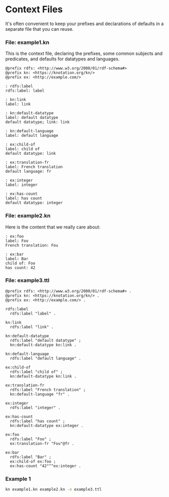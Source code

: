 # Context Files

It's often convenient to keep your prefixes and declarations of defaults in a separate file that you can reuse.


### File: example1.kn

This is the context file, declaring the prefixes, some common subjects and predicates, and defaults for datatypes and languages.

```kn
@prefix rdfs: <http://www.w3.org/2000/01/rdf-schema#>
@prefix kn: <https://knotation.org/kn/>
@prefix ex: <http://example.com/>

: rdfs:label
rdfs:label: label

: kn:link
label: link

: kn:default-datatype
label: default datatype
default datatype; link: link

: kn:default-language
label: default language

: ex:child-of
label: child of
default datatype: link

: ex:translation-fr
label: French translation
default language: fr

: ex:integer
label: integer

: ex:has-count
label: has count
default datatype: integer
```

### File: example2.kn

Here is the content that we really care about:

```kn
: ex:foo
label: Foo
French translation: Fou

: ex:bar
label: Bar
child of: Foo
has count: 42
```

### File: example3.ttl

```ttl
@prefix rdfs: <http://www.w3.org/2000/01/rdf-schema#> .
@prefix kn: <https://knotation.org/kn/> .
@prefix ex: <http://example.com/> .

rdfs:label
  rdfs:label "label" .

kn:link
  rdfs:label "link" .

kn:default-datatype
  rdfs:label "default datatype" ;
  kn:default-datatype kn:link .

kn:default-language
  rdfs:label "default language" .

ex:child-of
  rdfs:label "child of" ;
  kn:default-datatype kn:link .

ex:translation-fr
  rdfs:label "French translation" ;
  kn:default-language "fr" .

ex:integer
  rdfs:label "integer" .

ex:has-count
  rdfs:label "has count" ;
  kn:default-datatype ex:integer .

ex:foo
  rdfs:label "Foo" ;
  ex:translation-fr "Fou"@fr .

ex:bar
  rdfs:label "Bar" ;
  ex:child-of ex:foo ;
  ex:has-count "42"^^ex:integer .
```

### Example 1

```sh
kn example1.kn example2.kn -o example3.ttl
```

